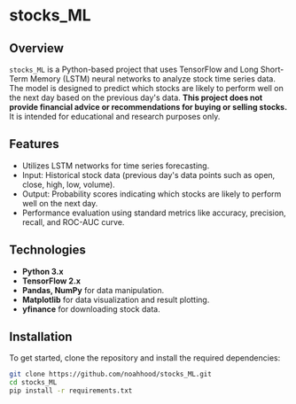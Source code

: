 # stocks_ML

## Overview
`stocks_ML` is a Python-based project that uses TensorFlow and Long Short-Term Memory (LSTM) neural networks to analyze stock time series data. The model is designed to predict which stocks are likely to perform well on the next day based on the previous day's data. **This project does not provide financial advice or recommendations for buying or selling stocks.** It is intended for educational and research purposes only.

## Features
- Utilizes LSTM networks for time series forecasting.
- Input: Historical stock data (previous day's data points such as open, close, high, low, volume).
- Output: Probability scores indicating which stocks are likely to perform well on the next day.
- Performance evaluation using standard metrics like accuracy, precision, recall, and ROC-AUC curve.
  
## Technologies
- **Python 3.x**
- **TensorFlow 2.x**
- **Pandas, NumPy** for data manipulation.
- **Matplotlib** for data visualization and result plotting.
- **yfinance** for downloading stock data.

## Installation
To get started, clone the repository and install the required dependencies:

```bash
git clone https://github.com/noahhood/stocks_ML.git
cd stocks_ML
pip install -r requirements.txt